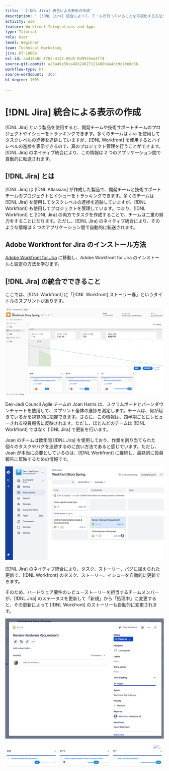 ```yaml
---
title: ' [!DNL Jira] 統合による表示の作成'
description: ' [!DNL Jira] 統合によって、チームが行っていることを可視化する方法を説明します。'
activity: use
feature: Workfront Integrations and Apps
type: Tutorial
role: User
level: Beginner
team: Technical Marketing
jira: KT-10068
exl-id: aad18a8c-f782-4122-89d5-0d9935ed4ff4
source-git-commit: a25a49e59ca483246271214886ea4dc9c10e8d66
workflow-type: ht
source-wordcount: '365'
ht-degree: 100%

---
```


# [!DNL Jira] 統合による表示の作成

[!DNL Jira] という製品を使用すると、開発チームや技術サポートチームのプロジェクトやイシューをトラッキングできます。多くのチームは Jira を使用してタスクレベルの進捗を追跡していますが、[!DNL Workfront] を使用するとハイレベルの進捗を表示できるので、真のプロジェクト管理を行うことができます。[!DNL Jira] のネイティブ統合により、この情報は 2 つのアプリケーション間で自動的に転送されます。

## [!DNL Jira] とは

[!DNL Jira] は [!DNL Atlassian] が作成した製品で、開発チームと技術サポートチームのプロジェクトとイシューをトラッキングできます。多くのチームは [!DNL Jira] を使用してタスクレベルの進捗を追跡していますが、[!DNL Workfront] も使用してプロジェクトを管理しています。つまり、[!DNL Workfront] と [!DNL Jira] の両方でタスクを作成することで、チームは二重の努力をすることになります。ただし、[!DNL Jira] のネイティブ統合により、そのような情報は 2 つのアプリケーション間で自動的に転送されます。

## Adobe Workfront for Jira のインストール方法

[Adobe Workfront for Jira](https://experienceleague.adobe.com/docs/workfront/using/adobe-workfront-integrations/workfront-for-jira/workfront-for-jira.html?lang=ja) に移動し、Adobe Workfront for Jira のインストールと設定の方法を学びます。

## [!DNL Jira] の統合でできること

ここでは、[!DNL Workfront] に「[!DNL Workfront] ストーリー春」というタイトルのスプリントがあります。

![ストーリーボードバーンダウンチャート](assets/Jira01.png)

Dev-Jedi Council Agile チームの Joan Harris は、スクラムボードとバーンダウンチャートを使用して、スプリント全体の進捗を測定します。チームは、何が起きているかを視覚的に把握できます。さらに、この情報は、四半期ごとにレビューされる役員報告に反映されます。ただし、ほとんどのチームは [!DNL Workfront] ではなく [!DNL Jira] で更新を行います。

Joan のチームは数年間 [!DNL Jira] を使用しており、作業を割り当てられた個々のタスクやバグを追跡するのに良い方法であると感じています。ただし、Joan が本当に必要としているのは、[!DNL Workfront] に接続し、最終的に役員報告に反映するための情報です。

![Jira ストーリーボード](assets/Jira02.png)

[!DNL Jira] のネイティブ統合により、タスク、ストーリー、バグに加えられた更新で、[!DNL Workfront] のタスク、ストーリー、イシューを自動的に更新できます。

そのため、ハードウェア要件のレビューストーリーを担当するチームメンバーが、[!DNL Jira] のステータスを更新して「新規」から「処理中」に変更すると、その更新によって [!DNL Workfront] のストーリーも自動的に変更されます。

![Jira ステータスページ](assets/Jira03.png)

![ステータス列](assets/Jira04.png)
